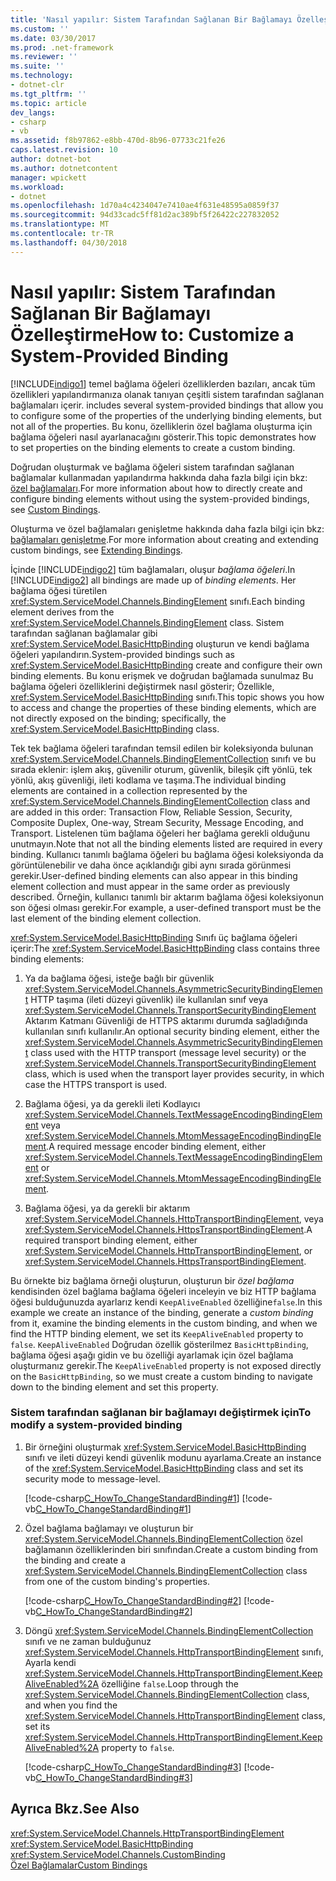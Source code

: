 ```yaml
---
title: 'Nasıl yapılır: Sistem Tarafından Sağlanan Bir Bağlamayı Özelleştirme'
ms.custom: ''
ms.date: 03/30/2017
ms.prod: .net-framework
ms.reviewer: ''
ms.suite: ''
ms.technology:
- dotnet-clr
ms.tgt_pltfrm: ''
ms.topic: article
dev_langs:
- csharp
- vb
ms.assetid: f8b97862-e8bb-470d-8b96-07733c21fe26
caps.latest.revision: 10
author: dotnet-bot
ms.author: dotnetcontent
manager: wpickett
ms.workload:
- dotnet
ms.openlocfilehash: 1d70a4c4234047e7410ae4f631e48595a0859f37
ms.sourcegitcommit: 94d33cadc5ff81d2ac389bf5f26422c227832052
ms.translationtype: MT
ms.contentlocale: tr-TR
ms.lasthandoff: 04/30/2018
---
```

# <a name="how-to-customize-a-system-provided-binding"></a><span data-ttu-id="62874-102">Nasıl yapılır: Sistem Tarafından Sağlanan Bir Bağlamayı Özelleştirme</span><span class="sxs-lookup"><span data-stu-id="62874-102">How to: Customize a System-Provided Binding</span></span>
[!INCLUDE[indigo1](../../../../includes/indigo1-md.md)]<span data-ttu-id="62874-103"> temel bağlama öğeleri özelliklerden bazıları, ancak tüm özellikleri yapılandırmanıza olanak tanıyan çeşitli sistem tarafından sağlanan bağlamaları içerir.</span><span class="sxs-lookup"><span data-stu-id="62874-103"> includes several system-provided bindings that allow you to configure some of the properties of the underlying binding elements, but not all of the properties.</span></span> <span data-ttu-id="62874-104">Bu konu, özelliklerin özel bağlama oluşturma için bağlama öğeleri nasıl ayarlanacağını gösterir.</span><span class="sxs-lookup"><span data-stu-id="62874-104">This topic demonstrates how to set properties on the binding elements to create a custom binding.</span></span>  
  
 <span data-ttu-id="62874-105">Doğrudan oluşturmak ve bağlama öğeleri sistem tarafından sağlanan bağlamalar kullanmadan yapılandırma hakkında daha fazla bilgi için bkz: [özel bağlamaları](../../../../docs/framework/wcf/extending/custom-bindings.md).</span><span class="sxs-lookup"><span data-stu-id="62874-105">For more information about how to directly create and configure binding elements without using the system-provided bindings, see [Custom Bindings](../../../../docs/framework/wcf/extending/custom-bindings.md).</span></span>  
  
 <span data-ttu-id="62874-106">Oluşturma ve özel bağlamaları genişletme hakkında daha fazla bilgi için bkz: [bağlamaları genişletme](../../../../docs/framework/wcf/extending/extending-bindings.md).</span><span class="sxs-lookup"><span data-stu-id="62874-106">For more information about creating and extending custom bindings, see [Extending Bindings](../../../../docs/framework/wcf/extending/extending-bindings.md).</span></span>  
  
 <span data-ttu-id="62874-107">İçinde [!INCLUDE[indigo2](../../../../includes/indigo2-md.md)] tüm bağlamaları, oluşur *bağlama öğeleri*.</span><span class="sxs-lookup"><span data-stu-id="62874-107">In [!INCLUDE[indigo2](../../../../includes/indigo2-md.md)] all bindings are made up of *binding elements*.</span></span> <span data-ttu-id="62874-108">Her bağlama öğesi türetilen <xref:System.ServiceModel.Channels.BindingElement> sınıfı.</span><span class="sxs-lookup"><span data-stu-id="62874-108">Each binding element derives from the <xref:System.ServiceModel.Channels.BindingElement> class.</span></span> <span data-ttu-id="62874-109">Sistem tarafından sağlanan bağlamalar gibi <xref:System.ServiceModel.BasicHttpBinding> oluşturun ve kendi bağlama öğeleri yapılandırın.</span><span class="sxs-lookup"><span data-stu-id="62874-109">System-provided bindings such as <xref:System.ServiceModel.BasicHttpBinding> create and configure their own binding elements.</span></span> <span data-ttu-id="62874-110">Bu konu erişmek ve doğrudan bağlamada sunulmaz Bu bağlama öğeleri özelliklerini değiştirmek nasıl gösterir; Özellikle, <xref:System.ServiceModel.BasicHttpBinding> sınıfı.</span><span class="sxs-lookup"><span data-stu-id="62874-110">This topic shows you how to access and change the properties of these binding elements, which are not directly exposed on the binding; specifically, the <xref:System.ServiceModel.BasicHttpBinding> class.</span></span>  
  
 <span data-ttu-id="62874-111">Tek tek bağlama öğeleri tarafından temsil edilen bir koleksiyonda bulunan <xref:System.ServiceModel.Channels.BindingElementCollection> sınıfı ve bu sırada eklenir: işlem akış, güvenilir oturum, güvenlik, bileşik çift yönlü, tek yönlü, akış güvenliği, ileti kodlama ve taşıma.</span><span class="sxs-lookup"><span data-stu-id="62874-111">The individual binding elements are contained in a collection represented by the <xref:System.ServiceModel.Channels.BindingElementCollection> class and are added in this order: Transaction Flow, Reliable Session, Security, Composite Duplex, One-way, Stream Security, Message Encoding, and Transport.</span></span> <span data-ttu-id="62874-112">Listelenen tüm bağlama öğeleri her bağlama gerekli olduğunu unutmayın.</span><span class="sxs-lookup"><span data-stu-id="62874-112">Note that not all the binding elements listed are required in every binding.</span></span> <span data-ttu-id="62874-113">Kullanıcı tanımlı bağlama öğeleri bu bağlama öğesi koleksiyonda da görüntülenebilir ve daha önce açıklandığı gibi aynı sırada görünmesi gerekir.</span><span class="sxs-lookup"><span data-stu-id="62874-113">User-defined binding elements can also appear in this binding element collection and must appear in the same order as previously described.</span></span> <span data-ttu-id="62874-114">Örneğin, kullanıcı tanımlı bir aktarım bağlama öğesi koleksiyonun son öğesi olması gerekir.</span><span class="sxs-lookup"><span data-stu-id="62874-114">For example, a user-defined transport must be the last element of the binding element collection.</span></span>  
  
 <span data-ttu-id="62874-115"><xref:System.ServiceModel.BasicHttpBinding> Sınıfı üç bağlama öğeleri içerir:</span><span class="sxs-lookup"><span data-stu-id="62874-115">The <xref:System.ServiceModel.BasicHttpBinding> class contains three binding elements:</span></span>  
  
1.  <span data-ttu-id="62874-116">Ya da bağlama öğesi, isteğe bağlı bir güvenlik <xref:System.ServiceModel.Channels.AsymmetricSecurityBindingElement> HTTP taşıma (ileti düzeyi güvenlik) ile kullanılan sınıf veya <xref:System.ServiceModel.Channels.TransportSecurityBindingElement> Aktarım Katmanı Güvenliği de HTTPS aktarımı durumda sağladığında kullanılan sınıfı kullanılır.</span><span class="sxs-lookup"><span data-stu-id="62874-116">An optional security binding element, either the <xref:System.ServiceModel.Channels.AsymmetricSecurityBindingElement> class used with the HTTP transport (message level security) or the <xref:System.ServiceModel.Channels.TransportSecurityBindingElement> class, which is used when the transport layer provides security, in which case the HTTPS transport is used.</span></span>  
  
2.  <span data-ttu-id="62874-117">Bağlama öğesi, ya da gerekli ileti Kodlayıcı <xref:System.ServiceModel.Channels.TextMessageEncodingBindingElement> veya <xref:System.ServiceModel.Channels.MtomMessageEncodingBindingElement>.</span><span class="sxs-lookup"><span data-stu-id="62874-117">A required message encoder binding element, either <xref:System.ServiceModel.Channels.TextMessageEncodingBindingElement> or <xref:System.ServiceModel.Channels.MtomMessageEncodingBindingElement>.</span></span>  
  
3.  <span data-ttu-id="62874-118">Bağlama öğesi, ya da gerekli bir aktarım <xref:System.ServiceModel.Channels.HttpTransportBindingElement>, veya <xref:System.ServiceModel.Channels.HttpsTransportBindingElement>.</span><span class="sxs-lookup"><span data-stu-id="62874-118">A required transport binding element, either <xref:System.ServiceModel.Channels.HttpTransportBindingElement>, or <xref:System.ServiceModel.Channels.HttpsTransportBindingElement>.</span></span>  
  
 <span data-ttu-id="62874-119">Bu örnekte biz bağlama örneği oluşturun, oluşturun bir *özel bağlama* kendisinden özel bağlama bağlama öğeleri inceleyin ve biz HTTP bağlama öğesi bulduğunuzda ayarlarız kendi `KeepAliveEnabled` özelliğine`false`.</span><span class="sxs-lookup"><span data-stu-id="62874-119">In this example we create an instance of the binding, generate a *custom binding* from it, examine the binding elements in the custom binding, and when we find the HTTP binding element, we set its `KeepAliveEnabled` property to `false`.</span></span> <span data-ttu-id="62874-120">`KeepAliveEnabled` Doğrudan özellik gösterilmez `BasicHttpBinding`, bağlama öğesi aşağı gidin ve bu özelliği ayarlamak için özel bağlama oluşturmanız gerekir.</span><span class="sxs-lookup"><span data-stu-id="62874-120">The `KeepAliveEnabled` property is not exposed directly on the `BasicHttpBinding`, so we must create a custom binding to navigate down to the binding element and set this property.</span></span>  
  
### <a name="to-modify-a-system-provided-binding"></a><span data-ttu-id="62874-121">Sistem tarafından sağlanan bir bağlamayı değiştirmek için</span><span class="sxs-lookup"><span data-stu-id="62874-121">To modify a system-provided binding</span></span>  
  
1.  <span data-ttu-id="62874-122">Bir örneğini oluşturmak <xref:System.ServiceModel.BasicHttpBinding> sınıfı ve ileti düzeyi kendi güvenlik modunu ayarlama.</span><span class="sxs-lookup"><span data-stu-id="62874-122">Create an instance of the <xref:System.ServiceModel.BasicHttpBinding> class and set its security mode to message-level.</span></span>  
  
     [!code-csharp[C_HowTo_ChangeStandardBinding#1](../../../../samples/snippets/csharp/VS_Snippets_CFX/c_howto_changestandardbinding/cs/program.cs#1)]
     [!code-vb[C_HowTo_ChangeStandardBinding#1](../../../../samples/snippets/visualbasic/VS_Snippets_CFX/c_howto_changestandardbinding/vb/program.vb#1)]  
  
2.  <span data-ttu-id="62874-123">Özel bağlama bağlamayı ve oluşturun bir <xref:System.ServiceModel.Channels.BindingElementCollection> özel bağlamanın özelliklerinden biri sınıfından.</span><span class="sxs-lookup"><span data-stu-id="62874-123">Create a custom binding from the binding and create a <xref:System.ServiceModel.Channels.BindingElementCollection> class from one of the custom binding's properties.</span></span>  
  
     [!code-csharp[C_HowTo_ChangeStandardBinding#2](../../../../samples/snippets/csharp/VS_Snippets_CFX/c_howto_changestandardbinding/cs/program.cs#2)]
     [!code-vb[C_HowTo_ChangeStandardBinding#2](../../../../samples/snippets/visualbasic/VS_Snippets_CFX/c_howto_changestandardbinding/vb/program.vb#2)]  
  
3.  <span data-ttu-id="62874-124">Döngü <xref:System.ServiceModel.Channels.BindingElementCollection> sınıfı ve ne zaman bulduğunuz <xref:System.ServiceModel.Channels.HttpTransportBindingElement> sınıfı, Ayarla kendi <xref:System.ServiceModel.Channels.HttpTransportBindingElement.KeepAliveEnabled%2A> özelliğine `false`.</span><span class="sxs-lookup"><span data-stu-id="62874-124">Loop through the <xref:System.ServiceModel.Channels.BindingElementCollection> class, and when you find the <xref:System.ServiceModel.Channels.HttpTransportBindingElement> class, set its <xref:System.ServiceModel.Channels.HttpTransportBindingElement.KeepAliveEnabled%2A> property to `false`.</span></span>  
  
     [!code-csharp[C_HowTo_ChangeStandardBinding#3](../../../../samples/snippets/csharp/VS_Snippets_CFX/c_howto_changestandardbinding/cs/program.cs#3)]
     [!code-vb[C_HowTo_ChangeStandardBinding#3](../../../../samples/snippets/visualbasic/VS_Snippets_CFX/c_howto_changestandardbinding/vb/program.vb#3)]  
  
## <a name="see-also"></a><span data-ttu-id="62874-125">Ayrıca Bkz.</span><span class="sxs-lookup"><span data-stu-id="62874-125">See Also</span></span>  
 <xref:System.ServiceModel.Channels.HttpTransportBindingElement>  
 <xref:System.ServiceModel.BasicHttpBinding>  
 <xref:System.ServiceModel.Channels.CustomBinding>  
 [<span data-ttu-id="62874-126">Özel Bağlamalar</span><span class="sxs-lookup"><span data-stu-id="62874-126">Custom Bindings</span></span>](../../../../docs/framework/wcf/extending/custom-bindings.md)
